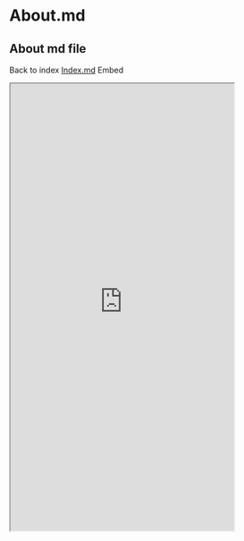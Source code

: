 # About.md
## About md file
Back to index <a href="https://developerprivasimu.github.io/sample-docs/index.html" title="Index">Index.md</a>
Embed
<iframe src="https://developerprivasimu.github.io/sample-docs/table.html" title="table" width="400px" height="800px"></iframe>
